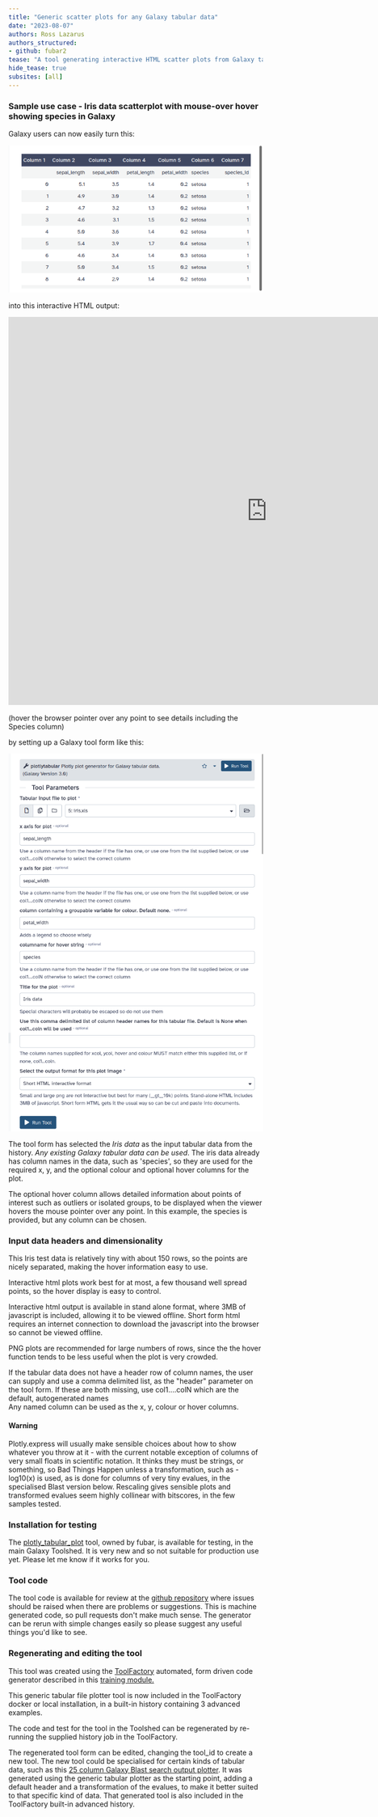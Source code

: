```yaml
---
title: "Generic scatter plots for any Galaxy tabular data"
date: "2023-08-07"
authors: Ross Lazarus
authors_structured:
- github: fubar2
tease: "A tool generating interactive HTML scatter plots from Galaxy tabular data is now available for testing"
hide_tease: true
subsites: [all]
---
```


### Sample use case - Iris data scatterplot with mouse-over hover showing species in Galaxy

Galaxy users can now easily turn this:

![iris data](./iris_data_in_galaxy.png)

into this interactive HTML output:

<iframe src="https://lazarus.name/demo/Plotlytabular_Iris_data_on_iris_html.html" width="1024" height="768" resize="both" overflow="auto"  style="border:none;">
</iframe>

(hover the browser pointer over any point to see details including the Species column)

by setting up a Galaxy tool form like this:

![Plotlytabular tool form for Iris data](./iris_plotlytab_form.png)

The tool form has selected the *Iris data* as the input tabular data from the history.
*Any existing Galaxy tabular data can be used*. The iris data already has column names in the data, such as 'species',
so they are used for the required x, y, and the optional colour and optional hover columns for the plot.

The optional hover column allows detailed information about points of interest
such as outliers or isolated groups, to be displayed when the viewer hovers the mouse pointer
over any point. In this example, the species is provided, but any column can be chosen.

### Input data headers and dimensionality

This Iris test data is relatively tiny with about 150 rows, so the points
are nicely separated, making the hover information easy to use.

Interactive html plots work best for at most, a few thousand well spread points,
so the hover display is easy to control.

Interactive html output is available in stand alone format, where 3MB of javascript is included,
allowing it to be viewed offline. Short form html requires an internet connection to download the
javascript into the browser so cannot be viewed offline.

PNG plots are recommended for large numbers of rows, since the the hover function tends to be less useful
when the plot is very crowded.

If the tabular data does not have a header row of column names, the user can supply and use a
comma delimited list, as the "header" parameter on the tool form.
If these are both missing, use col1....colN which are the default, autogenerated names</br>
Any named column can be used as the x, y, colour or hover columns.

#### Warning

Plotly.express will usually make sensible choices about how to show whatever you throw at it - with the current
notable exception of columns of very small floats in scientific notation. It thinks they must be strings,
or something, so Bad Things Happen unless a transformation, such as -log10(x) is used, as is done for
columns of very tiny evalues, in the specialised Blast version below. Rescaling gives sensible plots and
transformed evalues seem highly collinear with bitscores, in the few samples tested.

### Installation for testing

The [plotly_tabular_plot](https://toolshed.g2.bx.psu.edu/repository/browse_repository?id=a4961ff57ce13935) tool, owned by fubar, is available for testing, in the main Galaxy Toolshed.
It is very new and so not suitable for production use yet. Please let me know if it works for you.

### Tool code

The tool code is available for review at the <a href="https://github.com/fubar2/plotly_tabular_tool">github repository</a> where issues should
be raised when there are problems or suggestions. This is machine generated code, so pull requests don't
make much sense. The generator can be rerun with simple changes easily so please suggest
any useful things you'd like to see.

### Regenerating and editing the tool

This tool was created using the <a href="https://github.com/fubar2/galaxy_tf_overlay">ToolFactory</a> automated, form driven code generator
described in this <a href="https://training.galaxy.lazarus.name/training-material/topics/dev/tutorials/tool-generators/tutorial.html">training module.</a>

This generic tabular file plotter tool is now included in the ToolFactory docker or local installation, in a built-in history containing 3
advanced examples.

The code and test for the tool in the Toolshed can be regenerated by re-running the supplied history job in the ToolFactory.

The regenerated tool form can be edited, changing the tool_id to create a new tool. The new tool could be specialised for
certain kinds of tabular data, such as this [25 column Galaxy Blast search output plotter](https://github.com/fubar2/plotly_blast_tool). It
was generated using the generic tabular plotter as the starting point, adding a default header and
a transformation of the evalues, to make it better suited to that specific kind of data. That generated tool is also included in the
ToolFactory built-in advanced history.



